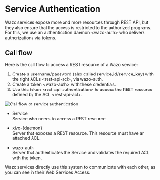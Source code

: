 # Service Authentication

Wazo services expose more and more resources through REST API, but they
also ensure that the access is restricted to the authorized programs.
For this, we use an <span data-role="ref">authentication daemon
\<wazo-auth\></span> who delivers authorizations via tokens.

## Call flow

Here is the call flow to access a REST resource of a Wazo service:

1.  Create a username/password (also called service\_id/service\_key)
    with the right <span data-role="ref">ACLs
    \<rest-api-acl\></span>, via wazo-auth.
2.  <span data-role="ref">Create a token \<wazo-auth\></span> with these
    credentials.
3.  <span data-role="ref">Use this token
    \<rest-api-authentication\></span> to access the REST resource
    defined by the <span data-role="ref">ACL \<rest-api-acl\></span>.

![Call flow of service
authentication](images/service_authentication_workflow.png)

  - Service  
    Service who needs to access a REST resource.

  - xivo-{daemon}  
    Server that exposes a REST resource. This resource must have an
    attached ACL.

  - wazo-auth  
    Server that authenticates the Service and validates the required ACL
    with the token.

Wazo services directly use this system to communicate with each other,
as you can see in their Web Services Access.
